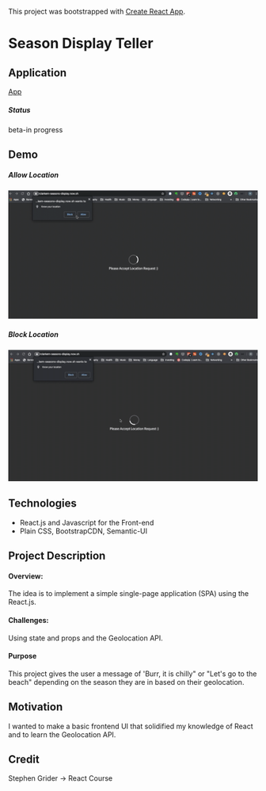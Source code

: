 This project was bootstrapped with [Create React App](https://github.com/facebook/create-react-app).

# Season Display Teller

## Application

[App](https://rclarkem-seasons-display.now.sh/)

##### Status

beta-in progress

## Demo

##### Allow Location 
![DemoGif1](https://github.com/rclarkem/WeatherApp/blob/master/public/2020-01-16%2002.06.27.gif)
##### Block Location 
![DemoGif2](https://github.com/rclarkem/WeatherApp/blob/master/public/2020-01-16%2003.05.16.gif)

## Technologies

- React.js and Javascript for the Front-end
- Plain CSS, BootstrapCDN, Semantic-UI

## Project Description

#### Overview:

The idea is to implement a simple single-page application (SPA) using the React.js.

#### Challenges:

Using state and props and the Geolocation API.

#### Purpose

This project gives the user a message of 'Burr, it is chilly" or "Let's go to the beach" depending on the season they are in based on their geolocation.

## Motivation

I wanted to make a basic frontend UI that solidified my knowledge of React and to learn the Geolocation API.

## Credit

Stephen Grider -> React Course

